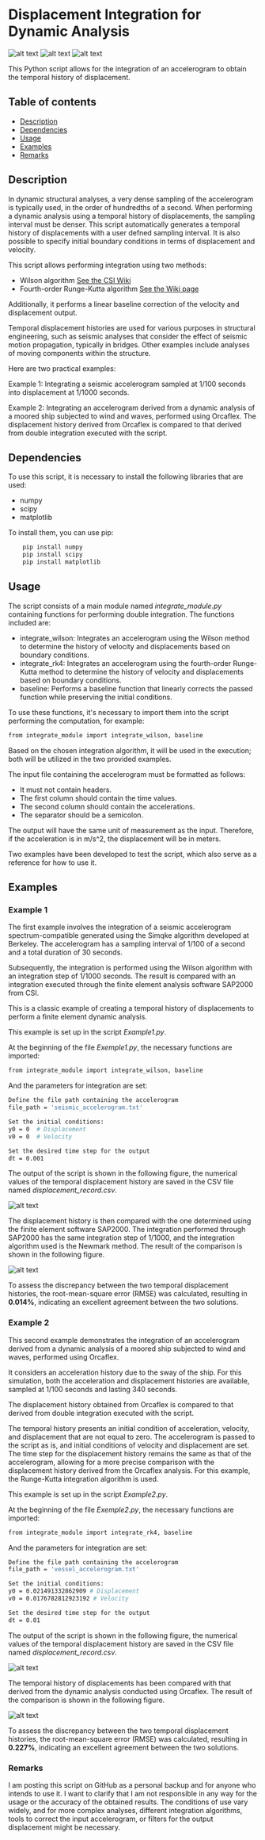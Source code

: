 # Displacement Integration for Dynamic Analysis

![alt text](https://badgen.net/badge/release/v.1.0/green?) ![alt text](https://badgen.net/badge/code/Python/blue?) ![alt text](https://badgen.net/badge/license/MIT/orange?)

This Python script allows for the integration of an accelerogram to obtain the temporal history of displacement.

## Table of contents
* [Description](#description)
* [Dependencies](#dependencies)
* [Usage](#usage)
* [Examples](#examples)
* [Remarks](#remarks)

  
## Description

In dynamic structural analyses, a very dense sampling of the accelerogram is typically used, in the order of hundredths of a second. When performing a dynamic analysis using a temporal history of displacements, the sampling interval must be denser. This script automatically generates a temporal history of displacements with a user defned sampling interval.
It is also possible to specify initial boundary conditions in terms of displacement and velocity.

This script allows performing integration using two methods:
 * Wilson algorithm [See the CSI Wiki](https://wiki.csiamerica.com/display/kb/Displacement+time-history+record)
 * Fourth-order Runge-Kutta algorithm [See the Wiki page](https://en.wikipedia.org/wiki/Runge%E2%80%93Kutta_methods)

Additionally, it performs a linear baseline correction of the velocity and displacement output.

Temporal displacement histories are used for various purposes in structural engineering, such as seismic analyses that consider the effect of seismic motion propagation, typically in bridges. Other examples include analyses of moving components within the structure.

Here are two practical examples:

Example 1: Integrating a seismic accelerogram sampled at 1/100 seconds into displacement at 1/1000 seconds.

Example 2: Integrating an accelerogram derived from a dynamic analysis of a moored ship subjected to wind and waves, performed using Orcaflex. The displacement history derived from Orcaflex is compared to that derived from double integration executed with the script.

## Dependencies
To use this script, it is necessary to install the following libraries that are used:
  * numpy
  * scipy
  * matplotlib

To install them, you can use pip:
```python
    pip install numpy
    pip install scipy
    pip install matplotlib
```

## Usage

The script consists of a main module named _integrate_module.py_ containing functions for performing double integration. The functions included are:

 * integrate_wilson: Integrates an accelerogram using the Wilson method to determine the history of velocity and displacements based on boundary conditions.
 * integrate_rk4: Integrates an accelerogram using the fourth-order Runge-Kutta method to determine the history of velocity and displacements based on boundary conditions.
 * baseline: Performs a baseline function that linearly corrects the passed function while preserving the initial conditions.

To use these functions, it's necessary to import them into the script performing the computation, for example:
```bash
from integrate_module import integrate_wilson, baseline
```
Based on the chosen integration algorithm, it will be used in the execution; both will be utilized in the two provided examples.

The input file containing the accelerogram must be formatted as follows:
 * It must not contain headers.
 * The first column should contain the time values.
 * The second column should contain the accelerations.
 * The separator should be a semicolon.

The output will have the same unit of measurement as the input. Therefore, if the acceleration is in m/s^2, the displacement will be in meters.

Two examples have been developed to test the script, which also serve as a reference for how to use it.

## Examples

### Example 1

The first example involves the integration of a seismic accelerogram spectrum-compatible generated using the Simqke algorithm developed at Berkeley. The accelerogram has a sampling interval of 1/100 of a second and a total duration of 30 seconds.

Subsequently, the integration is performed using the Wilson algorithm with an integration step of 1/1000 seconds. The result is compared with an integration executed through the finite element analysis software SAP2000 from CSI.

This is a classic example of creating a temporal history of displacements to perform a finite element dynamic analysis.

This example is set up in the script _Example1.py_.

At the beginning of the file _Exemple1.py_, the necessary functions are imported:
```bash
from integrate_module import integrate_wilson, baseline
```
And the parameters for integration are set:
```bash
Define the file path containing the accelerogram
file_path = 'seismic_accelerogram.txt'

Set the initial conditions:
y0 = 0  # Displacement
v0 = 0  # Velocity

Set the desired time step for the output
dt = 0.001
```

The output of the script is shown in the following figure, the numerical values of the temporal displacement history are saved in the CSV file named _displacement_record.csv_.

![alt text](https://github.com/paolo-hub/Displacement-Integration-for-Dynamic-Analysis/blob/main/Example%201/Example1-Graphical%20output.jpg?raw=true)

The displacement history is then compared with the one determined using the finite element software SAP2000.
The integration performed through SAP2000 has the same integration step of 1/1000, and the integration algorithm used is the Newmark method.
The result of the comparison is shown in the following figure.

![alt text](https://raw.githubusercontent.com/paolo-hub/Displacement-Integration-for-Dynamic-Analysis/main/Example%201/Example1-SAP2000%20Comparison.jpg)

To assess the discrepancy between the two temporal displacement histories, the root-mean-square error (RMSE) was calculated, resulting in **0.014%**, indicating an excellent agreement between the two solutions.

### Example 2

This second example demonstrates the integration of an accelerogram derived from a dynamic analysis of a moored ship subjected to wind and waves, performed using Orcaflex.

It considers an acceleration history due to the sway of the ship.
For this simulation, both the acceleration and displacement histories are available, sampled at 1/100 seconds and lasting 340 seconds.

The displacement history obtained from Orcaflex is compared to that derived from double integration executed with the script.

The temporal history presents an initial condition of acceleration, velocity, and displacement that are not equal to zero.
The accelerogram is passed to the script as is, and initial conditions of velocity and displacement are set.
The time step for the displacement history remains the same as that of the accelerogram, allowing for a more precise comparison with the displacement history derived from the Orcaflex analysis.
For this example, the Runge-Kutta integration algorithm is used.

This example is set up in the script _Example2.py_.

At the beginning of the file _Exemple2.py_, the necessary functions are imported:
```bash
from integrate_module import integrate_rk4, baseline
```
And the parameters for integration are set:
```bash
Define the file path containing the accelerogram
file_path = 'vessel_accelerogram.txt'

Set the initial conditions:
y0 = 0.021491332862909 # Displacement
v0 = 0.0176782812923192 # Velocity

Set the desired time step for the output
dt = 0.01
```

The output of the script is shown in the following figure, the numerical values of the temporal displacement history are saved in the CSV file named _displacement_record.csv_.

![alt text](https://raw.githubusercontent.com/paolo-hub/Displacement-Integration-for-Dynamic-Analysis/main/Example%202/Example2-Graphical%20output.jpg)

The temporal history of displacements has been compared with that derived from the dynamic analysis conducted using Orcaflex.
The result of the comparison is shown in the following figure.

![alt text](https://raw.githubusercontent.com/paolo-hub/Displacement-Integration-for-Dynamic-Analysis/main/Example%202/Example2-Mooring%20Dynamic%20Comparison.jpg)

To assess the discrepancy between the two temporal displacement histories, the root-mean-square error (RMSE) was calculated, resulting in **0.227%**, indicating an excellent agreement between the two solutions.

### Remarks

I am posting this script on GitHub as a personal backup and for anyone who intends to use it.
I want to clarify that I am not responsible in any way for the usage or the accuracy of the obtained results.
The conditions of use vary widely, and for more complex analyses, different integration algorithms, tools to correct the input accelerogram, or filters for the output displacement might be necessary.
